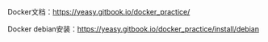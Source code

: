 Docker文档：https://yeasy.gitbook.io/docker_practice/

Docker debian安装：https://yeasy.gitbook.io/docker_practice/install/debian